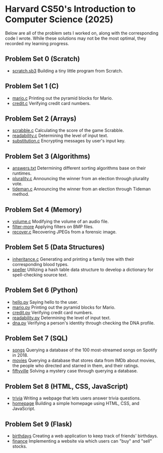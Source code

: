 # Harvard CS50's Introduction to Computer Science (2025)
Below are all of the problem sets I worked on, along with the corresponding code I wrote. While these solutions may not be the most optimal, they recorded my learning progress.
## Problem Set 0 (Scratch)
- [scratch.sb3](https://scratch.mit.edu/projects/1134595594/)
  Building a tiny little program from Scratch.
## Problem Set 1 (C)
- [mario.c](https://github.com/faitinchan/CS50x/blob/main/Problem_Set_1/mario.c)
  Printing out the pyramid blocks for Mario.
- [credit.c](https://github.com/faitinchan/CS50x/blob/main/Problem_Set_1/credit.c)
  Verifying credit card numbers.
## Problem Set 2 (Arrays)
- [scrabble.c](https://github.com/faitinchan/CS50x/blob/main/Problem_Set_2/scrabble.c)
  Calculating the score of the game Scrabble.
- [readability.c](https://github.com/faitinchan/CS50x/blob/main/Problem_Set_2/readability.c)
  Determining the level of input text.
- [substitution.c](https://github.com/faitinchan/CS50x/blob/main/Problem_Set_2/substitution.c)
  Encrypting messages by user's input key.
## Problem Set 3 (Algorithms)
- [answers.txt](https://github.com/faitinchan/CS50x/blob/main/Problem_Set_3/answers.txt)
  Determining different sorting algorithms base on their runtimes.
- [plurality.c](https://github.com/faitinchan/CS50x/blob/main/Problem_Set_3/plurality.c)
  Announcing the winner from an election through plurality vote.
- [tideman.c](https://github.com/faitinchan/CS50x/blob/main/Problem_Set_3/tideman.c)
  Announcing the winner from an election through Tideman method.
## Problem Set 4 (Memory)
- [volume.c](https://github.com/faitinchan/CS50x/blob/main/Problem_Set_4/volume.c)
  Modifying the volume of an audio file.
- [filter-more](https://github.com/faitinchan/CS50x/tree/main/Problem_Set_4/filter-more)
  Applying filters on BMP files.
- [recover.c](https://github.com/faitinchan/CS50x/blob/main/Problem_Set_4/recover.c)
  Recovering JPEGs from a forensic image.
## Problem Set 5 (Data Structures)
- [inheritance.c](https://github.com/faitinchan/CS50x/blob/main/Problem_Set_5/inheritance.c)
  Generating and printing a family tree with their corresponding blood types.
- [speller](https://github.com/faitinchan/CS50x/tree/main/Problem_Set_5/speller)
  Utilizing a hash table data structure to develop a dictionary for spell-checking source text.
## Problem Set 6 (Python)
- [hello.py](https://github.com/faitinchan/CS50x/blob/main/Problem_Set_6/hello.py)
  Saying hello to the user.
- [mario.py](https://github.com/faitinchan/CS50x/blob/main/Problem_Set_6/mario.py)
  Printing out the pyramid blocks for Mario.
- [credit.py](https://github.com/faitinchan/CS50x/blob/main/Problem_Set_6/credit.py)
  Verifying credit card numbers.
- [readability.py](https://github.com/faitinchan/CS50x/blob/main/Problem_Set_6/readability.py)
  Determining the level of input text.
- [dna.py](https://github.com/faitinchan/CS50x/blob/main/Problem_Set_6/dna.py)
  Verifying a person's identity through checking the DNA profile.
## Problem Set 7 (SQL)
- [songs](https://github.com/faitinchan/CS50x/tree/main/Problem_Set_7/songs)
  Querying a database of the 100 most-streamed songs on Spotify in 2018.
- [movies](https://github.com/faitinchan/CS50x/tree/main/Problem_Set_7/movies)
  Querying a database that stores data from IMDb about movies, the people who directed and starred in them, and their ratings.
- [fiftyville](https://github.com/faitinchan/CS50x/tree/main/Problem_Set_7/fiftyville)
  Solving a mystery case through querying a database.
## Problem Set 8 (HTML, CSS, JavaScript)
- [trivia](https://github.com/faitinchan/CS50x/tree/main/Problem_Set_8/trivia)
  Writing a webpage that lets users answer trivia questions.
- [homepage](https://github.com/faitinchan/CS50x/tree/main/Problem_Set_8/homepage)
  Building a simple homepage using HTML, CSS, and JavaScript.
## Problem Set 9 (Flask)
- [birthdays](https://github.com/faitinchan/CS50x/tree/main/Problem_Set_9/birthdays)
  Creating a web application to keep track of friends' birthdays.
- [finance](https://github.com/faitinchan/CS50x/tree/main/Problem_Set_9/finance)
  Implementing a website via which users can "buy" and "sell" stocks.

